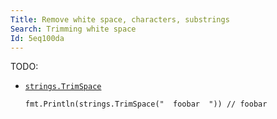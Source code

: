 ```yaml
---
Title: Remove white space, characters, substrings
Search: Trimming white space
Id: 5eq100da
---
```


TODO:

* [`strings.TrimSpace`](https://golang.org/pkg/strings/#TrimSpace)

      fmt.Println(strings.TrimSpace("  foobar  ")) // foobar
